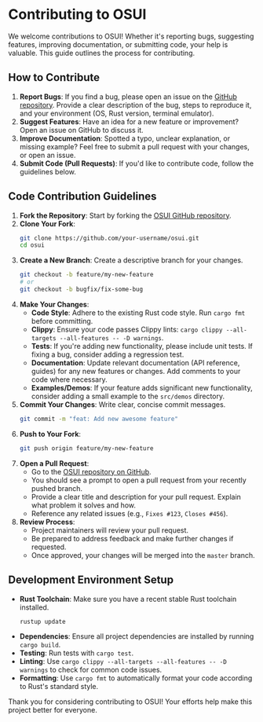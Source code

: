 # Contributing to OSUI

We welcome contributions to OSUI! Whether it's reporting bugs, suggesting features, improving documentation, or submitting code, your help is valuable. This guide outlines the process for contributing.

## How to Contribute

1.  **Report Bugs**: If you find a bug, please open an issue on the [GitHub repository](https://github.com/osui-rs/osui/issues). Provide a clear description of the bug, steps to reproduce it, and your environment (OS, Rust version, terminal emulator).
2.  **Suggest Features**: Have an idea for a new feature or improvement? Open an issue on GitHub to discuss it.
3.  **Improve Documentation**: Spotted a typo, unclear explanation, or missing example? Feel free to submit a pull request with your changes, or open an issue.
4.  **Submit Code (Pull Requests)**: If you'd like to contribute code, follow the guidelines below.

## Code Contribution Guidelines

1.  **Fork the Repository**: Start by forking the [OSUI GitHub repository](https://github.com/osui-rs/osui).
2.  **Clone Your Fork**:
    ```bash
    git clone https://github.com/your-username/osui.git
    cd osui
    ```
3.  **Create a New Branch**: Create a descriptive branch for your changes.
    ```bash
    git checkout -b feature/my-new-feature
    # or
    git checkout -b bugfix/fix-some-bug
    ```
4.  **Make Your Changes**:
    *   **Code Style**: Adhere to the existing Rust code style. Run `cargo fmt` before committing.
    *   **Clippy**: Ensure your code passes Clippy lints: `cargo clippy --all-targets --all-features -- -D warnings`.
    *   **Tests**: If you're adding new functionality, please include unit tests. If fixing a bug, consider adding a regression test.
    *   **Documentation**: Update relevant documentation (API reference, guides) for any new features or changes. Add comments to your code where necessary.
    *   **Examples/Demos**: If your feature adds significant new functionality, consider adding a small example to the `src/demos` directory.
5.  **Commit Your Changes**: Write clear, concise commit messages.
    ```bash
    git commit -m "feat: Add new awesome feature"
    ```
6.  **Push to Your Fork**:
    ```bash
    git push origin feature/my-new-feature
    ```
7.  **Open a Pull Request**:
    *   Go to the [OSUI repository on GitHub](https://github.com/osui-rs/osui).
    *   You should see a prompt to open a pull request from your recently pushed branch.
    *   Provide a clear title and description for your pull request. Explain what problem it solves and how.
    *   Reference any related issues (e.g., `Fixes #123`, `Closes #456`).
8.  **Review Process**:
    *   Project maintainers will review your pull request.
    *   Be prepared to address feedback and make further changes if requested.
    *   Once approved, your changes will be merged into the `master` branch.

## Development Environment Setup

*   **Rust Toolchain**: Make sure you have a recent stable Rust toolchain installed.
    ```bash
    rustup update
    ```
*   **Dependencies**: Ensure all project dependencies are installed by running `cargo build`.
*   **Testing**: Run tests with `cargo test`.
*   **Linting**: Use `cargo clippy --all-targets --all-features -- -D warnings` to check for common code issues.
*   **Formatting**: Use `cargo fmt` to automatically format your code according to Rust's standard style.

Thank you for considering contributing to OSUI! Your efforts help make this project better for everyone.
